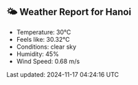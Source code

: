 <!-- WEATHER-START -->
## 🌤 Weather Report for Hanoi

- Temperature: 30°C
- Feels like: 30.32°C
- Conditions: clear sky
- Humidity: 45%
- Wind Speed: 0.68 m/s

Last updated: 2024-11-17 04:24:16 UTC
<!-- WEATHER-END -->
